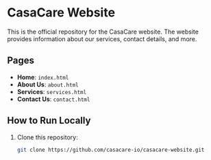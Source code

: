 # CasaCare Website

This is the official repository for the CasaCare website. The website provides information about our services, contact details, and more.

## Pages

- **Home**: `index.html`
- **About Us**: `about.html`
- **Services**: `services.html`
- **Contact Us**: `contact.html`

## How to Run Locally

1. Clone this repository:

   ```bash
   git clone https://github.com/casacare-io/casacare-website.git
